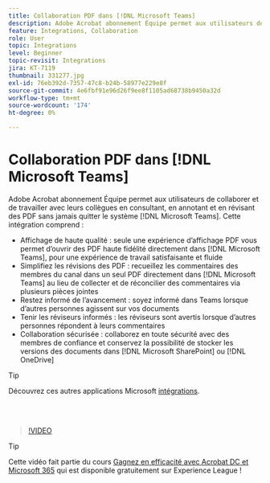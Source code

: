 ```yaml
---
title: Collaboration PDF dans [!DNL Microsoft Teams]
description: Adobe Acrobat abonnement Équipe permet aux utilisateurs de collaborer et de travailler avec leurs collègues en consultant, en annotant et en révisant des PDF sans jamais quitter le système [!DNL Microsoft Teams]
feature: Integrations, Collaboration
role: User
topic: Integrations
level: Beginner
topic-revisit: Integrations
jira: KT-7119
thumbnail: 331277.jpg
exl-id: 76eb392d-7357-47c8-b24b-58977e229e8f
source-git-commit: 4e6fbf91e96d26f9ee8f1105ad68738b9450a32d
workflow-type: tm+mt
source-wordcount: '174'
ht-degree: 0%

---
```


# Collaboration PDF dans [!DNL Microsoft Teams]

Adobe Acrobat abonnement Équipe permet aux utilisateurs de collaborer et de travailler avec leurs collègues en consultant, en annotant et en révisant des PDF sans jamais quitter le système [!DNL Microsoft Teams]. Cette intégration comprend :

* Affichage de haute qualité : seule une expérience d’affichage PDF vous permet d’ouvrir des PDF haute fidélité directement dans [!DNL Microsoft Teams], pour une expérience de travail satisfaisante et fluide
* Simplifiez les révisions des PDF : recueillez les commentaires des membres du canal dans un seul PDF directement dans [!DNL Microsoft Teams] au lieu de collecter et de réconcilier des commentaires via plusieurs pièces jointes
* Restez informé de l’avancement : soyez informé dans Teams lorsque d’autres personnes agissent sur vos documents
* Tenir les réviseurs informés : les réviseurs sont avertis lorsque d’autres personnes répondent à leurs commentaires
* Collaboration sécurisée : collaborez en toute sécurité avec des membres de confiance et conservez la possibilité de stocker les versions des documents dans [!DNL Microsoft SharePoint] ou [!DNL OneDrive]

>[!TIP]
>
>Découvrez ces autres applications Microsoft [intégrations](../integrate/integrate-overview.md#microsoft).

<br> 

>[!VIDEO](https://video.tv.adobe.com/v/331277?quality=12&learn=on&hidetitle=true)

>[!TIP]
>
>Cette vidéo fait partie du cours [Gagnez en efficacité avec Acrobat DC et Microsoft 365](https://experienceleague.adobe.com/?recommended=Acrobat-U-1-2021.microsoft365) qui est disponible gratuitement sur Experience League !

